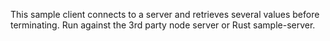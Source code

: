 This sample client connects to a server and retrieves several values before terminating. Run against the 3rd party node server or Rust sample-server.